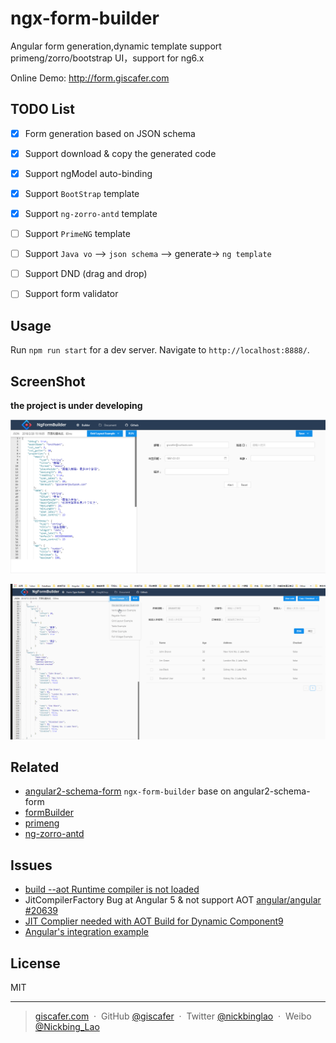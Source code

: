 # ngx-form-builder

Angular form generation,dynamic template support primeng/zorro/bootstrap UI，support for ng6.x

Online Demo: http://form.giscafer.com

## TODO List

- [x] Form generation based on JSON schema
- [x] Support download & copy the generated code
- [x] Support ngModel auto-binding
- [x] Support `BootStrap` template
- [x] Support `ng-zorro-antd` template 
- [ ] Support `PrimeNG` template
- [ ] Support `Java vo` —> `json schema` —> generate-> `ng template` 
- [ ] Support DND (drag and drop)
- [ ] Support form validator


## Usage

Run `npm run start` for a dev server. Navigate to `http://localhost:8888/`.


## ScreenShot

__the project is under developing__

![screenshot](./screenshot/screenshot.png)

![gif](./screenshot/20180702.gif)


## Related

- [angular2-schema-form](https://github.com/makinacorpus/angular2-schema-form) `ngx-form-builder` base on angular2-schema-form
- [formBuilder](https://github.com/kevinchappell/formBuilder)
- [primeng](https://github.com/primefaces/primeng)
- [ng-zorro-antd](https://github.com/NG-ZORRO/ng-zorro-antd)

## Issues

- [build --aot Runtime compiler is not loaded](https://stackoverflow.com/questions/42706113/angular-cli-build-prod-runtime-compiler-is-not-loaded/42843683#42843683)
- JitCompilerFactory Bug at Angular 5 & not support AOT [angular/angular #20639](https://github.com/angular/angular/issues/20639)
- [JIT Complier needed with AOT Build for Dynamic Component9](https://github.com/angular/angular/issues/20875)
- [Angular's integration example](https://github.com/angular/angular/blob/d7a727cc0728a61a707f2c109636c1fa077042c2/integration/dynamic-compiler/src/app.module.ts#L16)

## License

MIT

---

> [giscafer.com](http://giscafer.com) &nbsp;&middot;&nbsp;
> GitHub [@giscafer](https://github.com/giscafer) &nbsp;&middot;&nbsp;
> Twitter [@nickbinglao](https://twitter.com/nickbinglao) &nbsp;&middot;&nbsp;
> Weibo [@Nickbing_Lao](https://weibo.com/laohoubin)